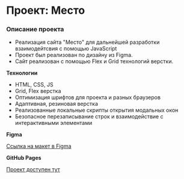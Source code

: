 # Проект: Место

### Описание проекта

* Реализация сайта "Место" для дальнейшей разработки взаимодейтсвия с помощью JavaScript
* Проект был реализован по дизайну из Figma.
* Сайт реализован с помощью Flex и Grid технологий верстки.

**Технологии**

* HTML, CSS, JS
* Grid, Flex верстка
* Оптимизация шрифтов для проекта и разных браузеров
* Адаптивная, резиновая верстка
* Реализованные локальные скрипты открытия модальных окон
* Безопасное перезаписывание строк и взаимодействие с интерактивными элементами

**Figma**

[Ссылка на макет в Figma](https://www.figma.com/file/2cn9N9jSkmxD84oJik7xL7/JavaScript.-Sprint-4?node-id=0%3A1)

**GitHub Pages**

[Проект доступен тут](https://kinox19.github.io/mesto-project/)
